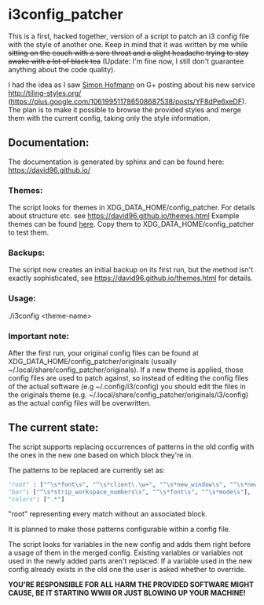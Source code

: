 # i3config_patcher

This is a first, hacked together, version of a script to patch an i3 config file with the style of another one.
Keep in mind that it was written by me while ~~sitting on the couch with a sore throat and a slight headache trying to stay awake with a lot of black tea~~ (Update: I'm fine now, I still don't guarantee anything about the code quality).

I had the idea as I saw [Simon Hofmann](https://plus.google.com/u/0/106199511786508687538) on G+ posting about his new service http://tiling-styles.org/ (https://plus.google.com/106199511786508687538/posts/YF8dPe6xeDF).
The plan is to make it possible to browse the provided styles and merge them with the current config, taking only the style information.

## Documentation:
The documentation is generated by sphinx and can be found here: https://david96.github.io/

### Themes:
The script looks for themes in XDG_DATA_HOME/config_patcher. For details about structure etc. see https://david96.github.io/themes.html
Example themes can be found [here](https://github.com/David96/i3config_patcher/tree/master/examples). Copy them to XDG_DATA_HOME/config_patcher to test them.

### Backups:
The script now creates an initial backup on its first run, but the method isn't exactly sophisticated, see https://david96.github.io/themes.html for details.

### Usage:
./i3config \<theme-name\>

### Important note:
After the first run, your original config files can be found at XDG_DATA_HOME/config_patcher/originals (usually ~/.local/share/config_patcher/originals). If a new theme is applied, those config files are used to patch against, so instead of editing the config files of the actual software (e.g ~/.config/i3/config) you should edit the files in the originals theme (e.g. ~/.local/share/config_patcher/originals/i3/config) as the actual config files will be overwritten.

## The current state:
The script supports replacing occurrences of patterns in the old config with the ones in the new one
based on which block they're in.

The patterns to be replaced are currently set as:
```python
"root" : ["^\s*font\s", "^\s*client\.\w+", "^\s*new_window\s", "^\s*new_float\s", "^\s*hide_edge_borders\s"],
"bar": ["^\s*strip_workspace_numbers\s", "^\s*font\s", "^\s*mode\s"],
"colors": [".*"]
```
"root" representing every match without an associated block.

It is planned to make those patterns configurable within a config file.

The script looks for variables in the new config and adds them right before a usage of them in the merged config.
Existing variables or variables not used in the newly added parts aren't replaced.
If a variable used in the new config already exists in the old one the user is asked whether to override.


**YOU'RE RESPONSIBLE FOR ALL HARM THE PROVIDED SOFTWARE MIGHT CAUSE,
BE IT STARTING WWIII OR JUST BLOWING UP YOUR MACHINE!**
